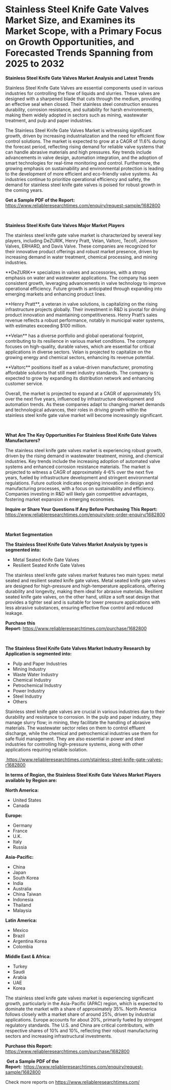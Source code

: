 <p><h1>Stainless Steel Knife Gate Valves Market Size, and Examines its Market Scope, with a Primary Focus on Growth Opportunities, and Forecasted Trends Spanning from 2025 to 2032</h1></p><p><strong>Stainless Steel Knife Gate Valves Market Analysis and Latest Trends</strong></p>
<p><p>Stainless Steel Knife Gate Valves are essential components used in various industries for controlling the flow of liquids and slurries. These valves are designed with a sharpened blade that cuts through the medium, providing an effective seal when closed. Their stainless steel construction ensures durability, corrosion resistance, and suitability for harsh environments, making them widely adopted in sectors such as mining, wastewater treatment, and pulp and paper industries.</p><p>The Stainless Steel Knife Gate Valves Market is witnessing significant growth, driven by increasing industrialization and the need for efficient flow control solutions. The market is expected to grow at a CAGR of 11.6% during the forecast period, reflecting rising demand for reliable valve systems that can handle abrasive materials and high pressures. Key trends include advancements in valve design, automation integration, and the adoption of smart technologies for real-time monitoring and control. Furthermore, the growing emphasis on sustainability and environmental protection is leading to the development of more efficient and eco-friendly valve systems. As industries continue to prioritize operational efficiency and safety, the demand for stainless steel knife gate valves is poised for robust growth in the coming years.</p></p>
<p><strong>Get a Sample PDF of the Report:&nbsp;</strong> <a href="https://www.reliableresearchtimes.com/enquiry/request-sample/1682800?utm_campaign=2176&utm_medium=2&utm_source=Github&utm_content=ia&utm_term=20022025&utm_id=stainless-steel-knife-gate-valves">https://www.reliableresearchtimes.com/enquiry/request-sample/1682800</a></p>
<p>&nbsp;</p>
<p><strong>Stainless Steel Knife Gate Valves Major Market Players</strong></p>
<p><p>The stainless steel knife gate valve market is characterized by several key players, including DeZURIK, Henry Pratt, Velan, Valtorc, Tecofi, Johnson Valves, ERHARD, and Davis Valve. These companies are recognized for their innovative product offerings and robust market presence, driven by increasing demand in water treatment, chemical processing, and mining industries.</p><p>**DeZURIK** specializes in valves and accessories, with a strong emphasis on water and wastewater applications. The company has seen consistent growth, leveraging advancements in valve technology to improve operational efficiency. Future growth is anticipated through expanding into emerging markets and enhancing product lines.</p><p>**Henry Pratt**, a veteran in valve solutions, is capitalizing on the rising infrastructure projects globally. Their investment in R&D is pivotal for driving product innovation and maintaining competitiveness. Henry Pratt’s sales revenue reflects a robust performance, notably in municipal water systems, with estimates exceeding $100 million.</p><p>**Velan** has a diverse portfolio and global operational footprint, contributing to its resilience in various market conditions. The company focuses on high-quality, durable valves, which are essential for critical applications in diverse sectors. Velan is projected to capitalize on the growing energy and chemical sectors, enhancing its revenue potential.</p><p>**Valtorc** positions itself as a value-driven manufacturer, promoting affordable solutions that still meet industry standards. The company is expected to grow by expanding its distribution network and enhancing customer service.</p><p>Overall, the market is projected to expand at a CAGR of approximately 5% over the next five years, influenced by infrastructure development and automation trends. As these companies adapt to changing market demands and technological advances, their roles in driving growth within the stainless steel knife gate valve market will become increasingly significant.</p></p>
<p>&nbsp;</p>
<p><strong>What Are The Key Opportunities For Stainless Steel Knife Gate Valves Manufacturers?</strong></p>
<p><p>The stainless steel knife gate valves market is experiencing robust growth, driven by the rising demand in wastewater treatment, mining, and chemical industries. Key trends include the increasing adoption of automated valve systems and enhanced corrosion resistance materials. The market is projected to witness a CAGR of approximately 4-6% over the next five years, fueled by infrastructure development and stringent environmental regulations. Future outlook indicates ongoing innovation in design and manufacturing processes, with a focus on sustainability and efficiency. Companies investing in R&D will likely gain competitive advantages, fostering market expansion in emerging economies.</p></p>
<p><strong>Inquire or Share Your Questions If Any Before Purchasing This Report:</strong> <a href="https://www.reliableresearchtimes.com/enquiry/pre-order-enquiry/1682800?utm_campaign=2176&utm_medium=2&utm_source=Github&utm_content=ia&utm_term=20022025&utm_id=stainless-steel-knife-gate-valves">https://www.reliableresearchtimes.com/enquiry/pre-order-enquiry/1682800</a></p>
<p>&nbsp;</p>
<p><strong>Market Segmentation</strong></p>
<p><strong>The Stainless Steel Knife Gate Valves Market Analysis by types is segmented into:</strong></p>
<p><ul><li>Metal Seated Knife Gate Valves</li><li>Resilient Seated Knife Gate Valves</li></ul></p>
<p><p>The stainless steel knife gate valves market features two main types: metal seated and resilient seated knife gate valves. Metal seated knife gate valves are designed for high-pressure and high-temperature applications, offering durability and longevity, making them ideal for abrasive materials. Resilient seated knife gate valves, on the other hand, utilize a soft seat design that provides a tighter seal and is suitable for lower pressure applications with less abrasive substances, ensuring effective flow control and reduced leakage.</p></p>
<p><strong>Purchase this Report:&nbsp;</strong><a href="https://www.reliableresearchtimes.com/purchase/1682800?utm_campaign=2176&utm_medium=2&utm_source=Github&utm_content=ia&utm_term=20022025&utm_id=stainless-steel-knife-gate-valves">https://www.reliableresearchtimes.com/purchase/1682800</a></p>
<p>&nbsp;</p>
<p><strong>The Stainless Steel Knife Gate Valves Market Industry Research by Application is segmented into:</strong></p>
<p><ul><li>Pulp and Paper Industries</li><li>Mining Industry</li><li>Waste Water Industry</li><li>Chemical Industry</li><li>Petrochemical Industry</li><li>Power Industry</li><li>Steel Industry</li><li>Others</li></ul></p>
<p><p>Stainless steel knife gate valves are crucial in various industries due to their durability and resistance to corrosion. In the pulp and paper industry, they manage slurry flow; in mining, they facilitate the handling of abrasive materials. The wastewater sector relies on them to control effluent discharge, while the chemical and petrochemical industries use them for safe fluid management. They are also essential in power and steel industries for controlling high-pressure systems, along with other applications requiring reliable isolation.</p></p>
<p><a href="https://www.reliableresearchtimes.com/stainless-steel-knife-gate-valves-r1682800?utm_campaign=2176&utm_medium=2&utm_source=Github&utm_content=ia&utm_term=20022025&utm_id=stainless-steel-knife-gate-valves">&nbsp;https://www.reliableresearchtimes.com/stainless-steel-knife-gate-valves-r1682800</a></p>
<p><strong>In terms of Region, the Stainless Steel Knife Gate Valves Market Players available by Region are:</strong></p>
<p>
    <p> <strong> North America: </strong>
        <ul>
            <li>United States</li>
            <li>Canada</li>
        </ul>
        </p> 
    <p> <strong> Europe: </strong>
        <ul>
            <li>Germany</li>
            <li>France</li>
            <li>U.K.</li>
            <li>Italy</li>
            <li>Russia</li>
        </ul>
        </p> 
    <p> <strong> Asia-Pacific: </strong>
        <ul>
            <li>China</li>
            <li>Japan</li>
            <li>South Korea</li>
            <li>India</li>
            <li>Australia</li>
            <li>China Taiwan</li>
            <li>Indonesia</li>
            <li>Thailand</li>
            <li>Malaysia</li>
        </ul>
        </p> 
    <p> <strong> Latin America: </strong>
        <ul>
            <li>Mexico</li>
            <li>Brazil</li>
            <li>Argentina Korea</li>
            <li>Colombia</li>
        </ul>
        </p> 
    <p> <strong> Middle East & Africa: </strong>
        <ul>
            <li>Turkey</li>
            <li>Saudi</li>
            <li>Arabia</li>
            <li>UAE</li>
            <li>Korea</li>
        </ul>
    </p>
    </p>
<p><p>The stainless steel knife gate valves market is experiencing significant growth, particularly in the Asia-Pacific (APAC) region, which is expected to dominate the market with a share of approximately 35%. North America follows closely with a market share of around 25%, driven by industrial applications. Europe accounts for about 20%, primarily fueled by stringent regulatory standards. The U.S. and China are critical contributors, with respective shares of 10% and 10%, reflecting their robust manufacturing sectors and increasing infrastructural investments.</p></p>
<p><strong>Purchase this Report: </strong><a href="https://www.reliableresearchtimes.com/purchase/1682800?utm_campaign=2176&utm_medium=2&utm_source=Github&utm_content=ia&utm_term=20022025&utm_id=stainless-steel-knife-gate-valves">https://www.reliableresearchtimes.com/purchase/1682800</a></p>
<p>&nbsp;<strong>Get a Sample PDF of the Report:&nbsp;&nbsp;</strong><a href="https://www.reliableresearchtimes.com/enquiry/request-sample/1682800?utm_campaign=2176&utm_medium=2&utm_source=Github&utm_content=ia&utm_term=20022025&utm_id=stainless-steel-knife-gate-valves">https://www.reliableresearchtimes.com/enquiry/request-sample/1682800</a></p>
<p><strong></strong></p>
<p>Check more reports on <a href="https://www.reliableresearchtimes.com/?utm_campaign=2176&utm_medium=2&utm_source=Github&utm_content=ia&utm_term=20022025&utm_id=stainless-steel-knife-gate-valves">https://www.reliableresearchtimes.com/</a></p>